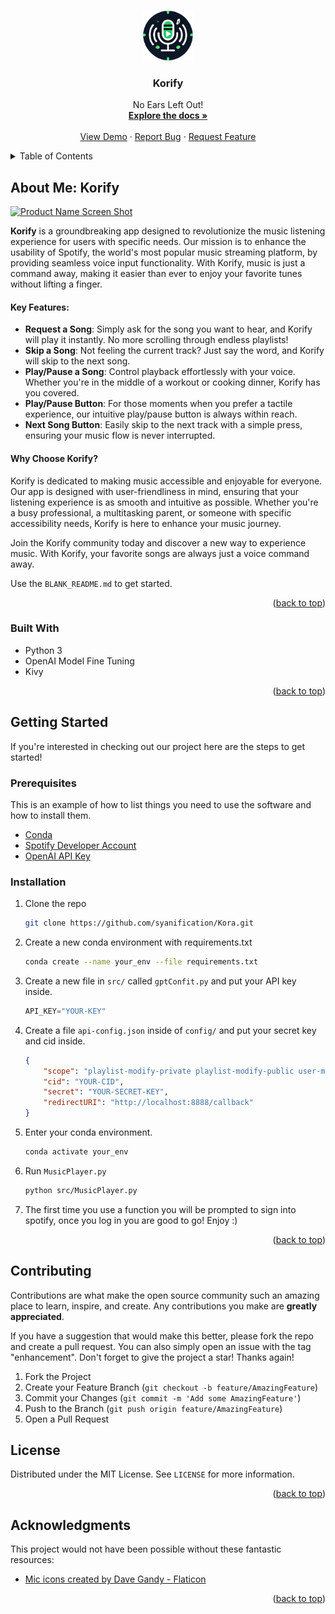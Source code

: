 <!-- Improved compatibility of back to top link: See: https://github.com/othneildrew/Best-README-Template/pull/73 -->
<a id="readme-top"></a>
<!--
*** Thanks for checking out the Best-README-Template. If you have a suggestion
*** that would make this better, please fork the repo and create a pull request
*** or simply open an issue with the tag "enhancement".
*** Don't forget to give the project a star!
*** Thanks again! Now go create something AMAZING! :D
-->



<!-- PROJECT SHIELDS -->
<!--
*** I'm using markdown "reference style" links for readability.
*** Reference links are enclosed in brackets [ ] instead of parentheses ( ).
*** See the bottom of this document for the declaration of the reference variables
*** for contributors-url, forks-url, etc. This is an optional, concise syntax you may use.
*** https://www.markdownguide.org/basic-syntax/#reference-style-links
-->
<!-- PROJECT LOGO -->
<br />
<div align="center">
  <a href="https://github.com/syanification/Kora">
    <img src="img/logo.png" alt="Logo" width="80" height="80">
  </a>

  <h3 align="center">Korify</h3>

  <p align="center">
    No Ears Left Out!
    <br />
    <a href="https://github.com/syanification/Kora"><strong>Explore the docs »</strong></a>
    <br />
    <br />
    <a href="https://github.com/othneildrew/Best-README-Template">View Demo</a>
    &middot;
    <a href="https://github.com/othneildrew/Best-README-Template/issues/new?labels=bug&template=bug-report---.md">Report Bug</a>
    &middot;
    <a href="https://github.com/othneildrew/Best-README-Template/issues/new?labels=enhancement&template=feature-request---.md">Request Feature</a>
  </p>
</div>



<!-- TABLE OF CONTENTS -->
<details>
  <summary>Table of Contents</summary>
  <ol>
    <li>
      <a href="#about-the-project">About The Project</a>
      <ul>
        <li><a href="#built-with">Built With</a></li>
      </ul>
    </li>
    <li>
      <a href="#getting-started">Getting Started</a>
      <ul>
        <li><a href="#prerequisites">Prerequisites</a></li>
        <li><a href="#installation">Installation</a></li>
      </ul>
    </li>
    <li><a href="#usage">Usage</a></li>
    <li><a href="#roadmap">Roadmap</a></li>
    <li><a href="#contributing">Contributing</a></li>
    <li><a href="#license">License</a></li>
    <li><a href="#contact">Contact</a></li>
    <li><a href="#acknowledgments">Acknowledgments</a></li>
  </ol>
</details>

<!-- ABOUT THE PROJECT -->
## About Me: Korify

[![Product Name Screen Shot][product-screenshot]](https://example.com)

**Korify** is a groundbreaking app designed to revolutionize the music listening experience for users with specific needs. Our mission is to enhance the usability of Spotify, the world's most popular music streaming platform, by providing seamless voice input functionality. With Korify, music is just a command away, making it easier than ever to enjoy your favorite tunes without lifting a finger.

#### Key Features:

- **Request a Song**: Simply ask for the song you want to hear, and Korify will play it instantly. No more scrolling through endless playlists!
- **Skip a Song**: Not feeling the current track? Just say the word, and Korify will skip to the next song.
- **Play/Pause a Song**: Control playback effortlessly with your voice. Whether you're in the middle of a workout or cooking dinner, Korify has you covered.
- **Play/Pause Button**: For those moments when you prefer a tactile experience, our intuitive play/pause button is always within reach.
- **Next Song Button**: Easily skip to the next track with a simple press, ensuring your music flow is never interrupted.

#### Why Choose Korify?

Korify is dedicated to making music accessible and enjoyable for everyone. Our app is designed with user-friendliness in mind, ensuring that your listening experience is as smooth and intuitive as possible. Whether you're a busy professional, a multitasking parent, or someone with specific accessibility needs, Korify is here to enhance your music journey.

Join the Korify community today and discover a new way to experience music. With Korify, your favorite songs are always just a voice command away.

Use the `BLANK_README.md` to get started.

<p align="right">(<a href="#readme-top">back to top</a>)</p>



### Built With


- Python 3
- OpenAI Model Fine Tuning
- Kivy
<p align="right">(<a href="#readme-top">back to top</a>)</p>



<!-- GETTING STARTED -->
## Getting Started

If you're interested in checking out our project here are the steps to get started!

### Prerequisites

This is an example of how to list things you need to use the software and how to install them.
* <a href="https://docs.conda.io/projects/conda/en/latest/user-guide/install/index.html">Conda</a>
* <a href="https://developer.spotify.com/">Spotify Developer Account</a>
* <a href="https://help.openai.com/en/articles/4936850-where-do-i-find-my-openai-api-key">OpenAI API Key</a>


### Installation

1. Clone the repo
   ```sh
   git clone https://github.com/syanification/Kora.git
   ```
2. Create a new conda environment with requirements.txt
    ```sh
    conda create --name your_env --file requirements.txt
    ```
3. Create a new file in `src/` called `gptConfit.py` and put your API key inside.
    ```py
    API_KEY="YOUR-KEY"
    ```
4. Create a file `api-config.json` inside of `config/` and put your secret key and cid inside.
    ```json
    {
        "scope": "playlist-modify-private playlist-modify-public user-modify-playback-state user-read-playback-state",
        "cid": "YOUR-CID",
        "secret": "YOUR-SECRET-KEY",
        "redirectURI": "http://localhost:8888/callback"
    }
    ```
5. Enter your conda environment.
    ```sh
    conda activate your_env
    ```
6. Run `MusicPlayer.py`
    ```sh
    python src/MusicPlayer.py
    ```
7. The first time you use a function you will be prompted to sign into spotify, once you log in you are good to go! Enjoy :\)

<p align="right">(<a href="#readme-top">back to top</a>)</p>



<!-- USAGE EXAMPLES -->
<!-- 
## Usage

Current functionality is as follows:

- Request a song via voice prompt
- Skip a song via voice prompt
- Play / Pause a song via voice prompt
- Play / Pause button
- Next song button

<p align="right">(<a href="#readme-top">back to top</a>)</p>
-->



<!-- CONTRIBUTING -->
## Contributing

Contributions are what make the open source community such an amazing place to learn, inspire, and create. Any contributions you make are **greatly appreciated**.

If you have a suggestion that would make this better, please fork the repo and create a pull request. You can also simply open an issue with the tag "enhancement".
Don't forget to give the project a star! Thanks again!

1. Fork the Project
2. Create your Feature Branch (`git checkout -b feature/AmazingFeature`)
3. Commit your Changes (`git commit -m 'Add some AmazingFeature'`)
4. Push to the Branch (`git push origin feature/AmazingFeature`)
5. Open a Pull Request


<!-- LICENSE -->
## License

Distributed under the MIT License. See `LICENSE` for more information.

<p align="right">(<a href="#readme-top">back to top</a>)</p>


<!-- ACKNOWLEDGMENTS -->
## Acknowledgments

This project would not have been possible without these fantastic resources:

* <a href="https://www.flaticon.com/free-icons/mic" title="mic icons">Mic icons created by Dave Gandy - Flaticon</a>

<p align="right">(<a href="#readme-top">back to top</a>)</p>



<!-- MARKDOWN LINKS & IMAGES -->
<!-- https://www.markdownguide.org/basic-syntax/#reference-style-links -->
[product-screenshot]: images/screenshot.png


